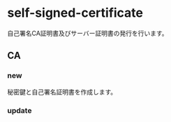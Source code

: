 # self-signed-certificate

自己署名CA証明書及びサーバー証明書の発行を行います。

## CA

### new

秘密鍵と自己署名証明書を作成します。
### update
